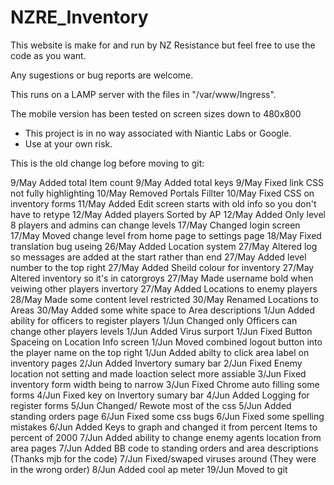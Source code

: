 NZRE_Inventory
==============
This website is make for and run by NZ Resistance but feel free to use the code as you want.

Any sugestions or bug reports are welcome.

This runs on a LAMP server with the files in "/var/www/Ingress".

The mobile version has been tested on screen sizes down to 480x800

* This project is in no way associated with Niantic Labs or Google.
* Use at your own risk.

This is the old change log before moving to git:

9/May	Added total Item count
9/May	Added total keys
9/May	Fixed link CSS not fully highlighting
10/May	Removed Portals Fillter
10/May	Fixed CSS on inventory forms
11/May	Added Edit screen starts with old info so you don't have to retype
12/May	Added players Sorted by AP
12/May	Added Only level 8 players and admins can change levels
17/May	Changed login screen
17/May	Moved change level from home page to settings page
18/May	Fixed translation bug useing <meta http-equiv="Content-Language" content="en">
26/May	Added Location system
27/May	Altered log so messages are added at the start rather than end
27/May	Added level number to the top right
27/May	Added Sheild colour for inventory
27/May	Altered inventory so it's in catorgroys
27/May	Made username bold when veiwing other players invertory
27/May	Added Locations to enemy players
28/May 	Made some content level restricted
30/May	Renamed Locations to Areas
30/May	Added some white space to Area descriptions
1/Jun	Added ability for officers to register players
1/Jun	Changed only Officers can change other players levels
1/Jun	Added Virus surport
1/Jun	Fixed Button Spaceing on Location Info screen
1/Jun	Moved combined logout button into the player name on the top right
1/Jun	Added abilty to click area label on inventory pages
2/Jun	Added Invertory sumary bar
2/Jun	Fixed Enemy location not setting and made loaction select more assiable
3/Jun	Fixed inventory form width being to narrow
3/Jun	Fixed Chrome auto filling some forms
4/Jun	Fixed key on Invertory sumary bar
4/Jun	Added Logging for register forms
5/Jun	Changed/ Rewote most of the css
5/Jun	Added standing orders page
6/Jun	Fixed some css bugs
6/Jun	Fixed some spelling mistakes
6/Jun	Added Keys to graph and changed it from percent Items to percent of 2000
7/Jun	Added ability to change enemy agents location from area pages
7/Jun	Added BB code to standing orders and area descriptions (Thanks mjb for the code)
7/Jun	Fixed/swaped viruses around (They were in the wrong order)
8/Jun	Added cool ap meter
19/Jun	Moved to git
